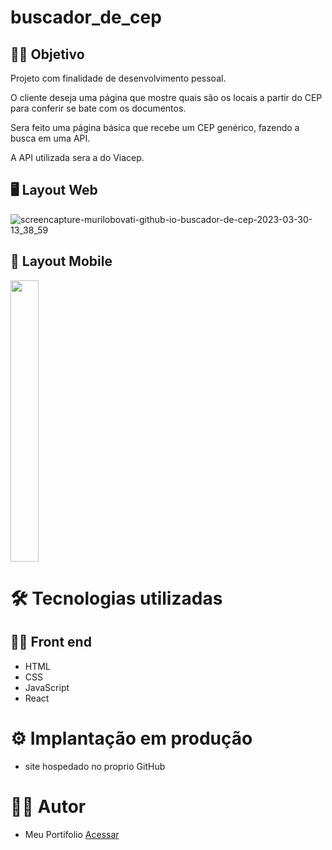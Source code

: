 # buscador_de_cep 

## 👨‍🔬 Objetivo

Projeto com finalidade de desenvolvimento pessoal.

O cliente deseja uma página que mostre quais são os locais a partir do CEP para conferir se bate com os documentos.

Sera feito uma página básica que recebe um CEP genérico, fazendo a busca em uma API. 

A API utilizada sera a do Viacep.

## 🖥 Layout Web


![screencapture-murilobovati-github-io-buscador-de-cep-2023-03-30-13_38_59](https://user-images.githubusercontent.com/93354240/228905504-97652620-c1d3-4b61-ae4e-80037d39b696.png)

## 📱 Layout Mobile

<div width="100" height="100">

  <img src="https://user-images.githubusercontent.com/93354240/228905535-402791a8-65cc-4a3a-94bf-c8ea2a709309.jpeg" width="30%" height="450">

</div>

# 🛠 Tecnologias utilizadas
## 👩‍💻 Front end

- HTML
- CSS
- JavaScript
- React

# ⚙ Implantação em produção
- site hospedado no proprio GitHub

# 🙋‍♂️ Autor
- Meu Portifolio <a href="https://murilobovati.github.io/portfolio/">Acessar</a>
